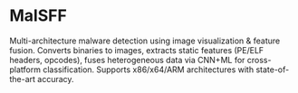 # MalSFF
Multi-architecture malware detection using image visualization &amp; feature fusion. Converts binaries to images, extracts static features (PE/ELF headers, opcodes), fuses heterogeneous data via CNN+ML for cross-platform classification. Supports x86/x64/ARM architectures with state-of-the-art accuracy.
